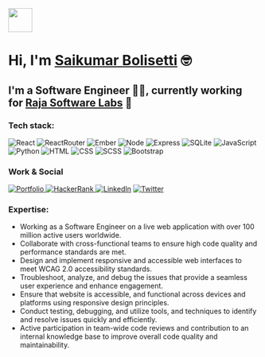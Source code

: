 <img src="https://emojis.slackmojis.com/emojis/images/1536351075/4594/blob-wave.gif?1536351075" width="48" style="margin-bottom: 1px"/>

# Hi, I'm [Saikumar Bolisetti](https://saikumarb.ccbp.tech/) 🤓

## I'm a Software Engineer 👨‍💻, currently working for [Raja Software Labs](https://www.rajasoftwarelabs.com/) 💼

<!-- <div style="text-align:center">
  <img src="https://user-images.githubusercontent.com/55389276/140866485-8fb1c876-9a8f-4d6a-98dc-08c4981eaf70.gif" style="height:100px;width:100px;"/></div> -->

### Tech stack:
<p>
<img alt="React" src="https://img.shields.io/badge/-React-61DAFB?style=flat&logo=react&logoColor=white" />
<img alt="ReactRouter" src="https://img.shields.io/badge/-React Router-CA4245?style=flat&logo=ReactRouter&logoColor=FFFFFF" />
<img alt="Ember" src="https://img.shields.io/badge/-Ember-E04E39?style=flat&logo=Ember.js&logoColor=white" />
<img alt="Node" src="https://img.shields.io/badge/-Node-339933?style=flat&logo=node.js&logoColor=white" />
<img alt="Express" src="https://img.shields.io/badge/-Express-FFFFFF?style=flat&logo=express&logoColor=black" />
<img alt="SQLite" src="https://img.shields.io/badge/-SQLite-003B57?style=flat&logo=SQLite&logoColor=white" />
<img alt="JavaScript" src="https://img.shields.io/badge/-JavaScript-505050?style=flat&logo=JavaScript&logoColor=F7DF1E" />
<img alt="Python" src="https://img.shields.io/badge/-Python-3776AB?style=flat&logo=python&logoColor=white" />
<img alt="HTML" src="https://img.shields.io/badge/-HTML-E34F26?style=flat&logo=Html5&logoColor=white" />
<img alt="CSS" src="https://img.shields.io/badge/-CSS-1572B6?style=flat&logo=css3&logoColor=white" />
<img alt="SCSS" src="https://img.shields.io/badge/-SASS-CC6699?style=flat&logo=Sass&logoColor=white" />
<img alt="Bootstrap" src="https://img.shields.io/badge/-Bootstrap-563D7C?style=flat&logo=bootstrap&logoColor=white" />
</p>

### Work & Social

<a href="https://saikumarb.ccbp.tech/" target="_blank"><img alt="Portfolio" src="https://img.shields.io/badge/-Portfolio-FF5722?style=flat&logo=Blogger&logoColor=white" />
<a href="https://wwww.hackerrank.com/saikumar10900" target="_blank"> <img alt="HackerRank" src="https://img.shields.io/badge/-HackerRank-22222?style=flat&logo=hackerrank&logoColor=black" /> </a>
</a> <a href="https://www.linkedin.com/in/saikumar10900/" target="_blank"><img alt="LinkedIn" src="https://img.shields.io/badge/-LinkedIn-0A66C2?style=flat&logo=LinkedIn&logoColor=white" /></a>
<a href="https://www.twitter.com/saikumar10900/" target="_blank"><img alt="Twitter" src="https://img.shields.io/badge/-Twitter-00ACEE?style=flat&logo=Twitter&logoColor=white" /></a>

### Expertise:
- Working as a Software Engineer on a live web application with over 100 million active users worldwide.
- Collaborate with cross-functional teams to ensure high code quality and performance standards are met.
- Design and implement responsive and accessible web interfaces to meet WCAG 2.0 accessibility standards.
- Troubleshoot, analyze, and debug the issues that provide a seamless user experience and enhance engagement.
- Ensure that website is accessible, and functional across devices and platforms using responsive design principles.
- Conduct testing, debugging, and utilize tools, and techniques to identify and resolve issues quickly and efficiently.
- Active participation in team-wide code reviews and contribution to an internal knowledge base to improve overall
code quality and maintainability.



